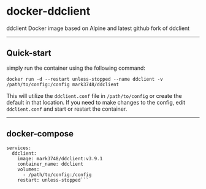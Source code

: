 # docker-ddclient

ddclient Docker image based on Alpine and latest github fork of ddclient

---

## Quick-start
simply run the container using the following command:

`docker run -d --restart unless-stopped --name ddclient -v /path/to/config:/config mark3748/ddclient`

This will utilize the `ddclient.conf` file in `/path/to/config` or create the default in that location. If you need to make changes to the config, edit `ddclient.conf` and start or restart the container.

---

## docker-compose

```version: '3'
services:
  ddclient:
    image: mark3748/ddclient:v3.9.1
    container_name: ddclient
    volumes: 
      - /path/to/config:/config
    restart: unless-stopped```
